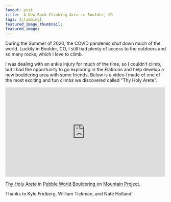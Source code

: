 ```yaml
---
layout: post
title:  A New Rock Climbing Area in Boulder, CO
tags: [climbing]
featured_image_thumbnail:
featured_image: 
---
```

During the Summer of 2020, the COVID pandemic shut down much of the world. Luckily in Boulder, CO, I still had plenty of access to the outdoors and so many rocks, which I love to climb.

I was dealing with an ankle injury for much of the time, so I couldn't climb, but I had the opportunity to go exploring in the Flatirons and help develop a new bouldering area with some friends. Below is a video I made of one of the most exciting and fun climbs we discovered called "Thy Holy Arete".

<iframe src="https://www.youtube.com/watch?v=IvxekpPWXVQ color=ffffff&title=0&byline=0&portrait=0" width="500" height="281" frameborder="0" webkitallowfullscreen mozallowfullscreen allowfullscreen></iframe> 

<p><a href="https://www.mountainproject.com/route/119683496/thy-holy-arete">Thy Holy Arete</a> in <a href="https://www.mountainproject.com/area/119675758/pebble-world"> Pebble World Bouldering </a> on <a href="https://vimeo.com/evanmann"> Mountain Project.</a> </p>

Thanks to Kyle Fridberg, William Tickman, and Nate Holland!